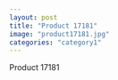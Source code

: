 ```yaml
---
layout: post
title: "Product 17181"
image: "product17181.jpg"
categories: "category1"
---
```

Product 17181
